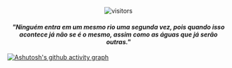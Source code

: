<p align="center">
    <img align="center" alt="visitors" src="https://i.imgur.com/AflEm7k.gif"/>
</p>
<h4 align="center" ><b><i>"Ninguém entra em um mesmo rio uma segunda vez, pois quando isso acontece já não se é o mesmo, assim como as águas que já serão outras."</i></b></h4


[![Ashutosh's github activity graph](https://github-readme-activity-graph.cyclic.app/graph?username=solexz&bg_color=3d3846&color=9e4c98&line=9e4c98&point=403d3d&area=true&hide_border=true)](https://github.com/ashutosh00710/github-readme-activity-graph)

